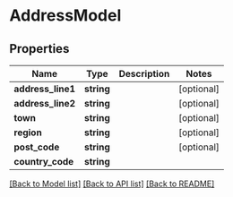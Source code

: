 # AddressModel

## Properties
Name | Type | Description | Notes
------------ | ------------- | ------------- | -------------
**address_line1** | **string** |  | [optional] 
**address_line2** | **string** |  | [optional] 
**town** | **string** |  | [optional] 
**region** | **string** |  | [optional] 
**post_code** | **string** |  | [optional] 
**country_code** | **string** |  | 

[[Back to Model list]](../README.md#documentation-for-models) [[Back to API list]](../README.md#documentation-for-api-endpoints) [[Back to README]](../README.md)


